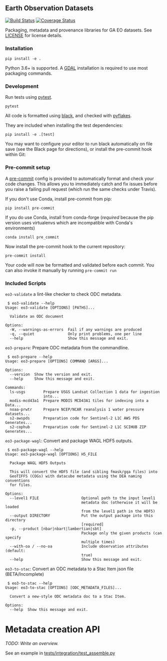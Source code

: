## Earth Observation Datasets

[![Build Status](https://travis-ci.org/GeoscienceAustralia/eo-datasets.svg?branch=develop)](https://travis-ci.org/GeoscienceAustralia/eo-datasets)
[![Coverage Status](https://coveralls.io/repos/GeoscienceAustralia/eo-datasets/badge.svg?branch=develop)](https://coveralls.io/r/GeoscienceAustralia/eo-datasets?branch=develop)

Packaging, metadata and provenance libraries for GA EO datasets. See [LICENSE](LICENSE) for
license details.

### Installation

    pip install -e .

Python 3.6+ is supported. A [GDAL](http://www.gdal.org/) installation is required 
to use most packaging commands.

### Development

Run tests using [pytest](http://pytest.org/).

    pytest

All code is formatted using [black](https://github.com/ambv/black), and checked
with [pyflakes](https://github.com/PyCQA/pyflakes).

They are included when installing the test dependencies:

    pip install -e .[test]

You may want to configure your editor to run black automatically on file save
(see the Black page for directions), or install the pre-commit hook within Git:

### Pre-commit setup

A [pre-commit](https://pre-commit.com/) config is provided to automatically format
and check your code changes. This allows you to immediately catch and fix
issues before you raise a failing pull request (which run the same checks under
Travis).

If you don't use Conda, install pre-commit from pip:

    pip install pre-commit

If you do use Conda, install from conda-forge (*required* because the pip
version uses virtualenvs which are incompatible with Conda's environments)

    conda install pre_commit

Now install the pre-commit hook to the current repository:

    pre-commit install

Your code will now be formatted and validated before each commit. You can also
invoke it manually by running `pre-commit run`

    

### Included Scripts

`eo3-validate` a lint-like checker to check ODC metadata.

     $ eo3-validate --help
    Usage: eo3-validate [OPTIONS] [PATHS]...
    
      Validate an ODC document
    
    Options:
      -W, --warnings-as-errors  Fail if any warnings are produced
      -q, --quiet               Only print problems, one per line
      --help                    Show this message and exit.

`eo3-prepare`: Prepare ODC metadata from the commandline.

     $ eo3-prepare --help
    Usage: eo3-prepare [OPTIONS] COMMAND [ARGS]...
    
    Options:
      --version  Show the version and exit.
      --help     Show this message and exit.
    
    Commands:
      ls-usgs        Prepare USGS Landsat Collection 1 data for ingestion
                     into...
      modis-mcd43a1  Prepare MODIS MCD43A1 tiles for indexing into a Data...
      noaa-prwtr     Prepare NCEP/NCAR reanalysis 1 water pressure datasets...
      s2-awspds      Preparation code for Sentinel-2 L1C AWS PDS Generates...
      s2-cophub      Preparation code for Sentinel-2 L1C SCIHUB ZIP Generates...

`eo3-package-wagl`: Convert and package WAGL HDF5 outputs.

     $ eo3-package-wagl --help
    Usage: eo3-package-wagl [OPTIONS] H5_FILE
    
      Package WAGL HDF5 Outputs
    
      This will convert the HDF5 file (and sibling fmask/gqa files) into
      GeoTIFFS (COGs) with datacube metadata using the DEA naming conventions
      for files.
    
    Options:
      --level1 FILE                   Optional path to the input level1
                                      metadata doc (otherwise it will be loaded
                                      from the level1 path in the HDF5)
      --output DIRECTORY              Put the output package into this directory
                                      [required]
      -p, --product [nbar|nbart|lambertian|sbt]
                                      Package only the given products (can specify
                                      multiple times)
      --with-oa / --no-oa             Include observation attributes (default:
                                      true)
      --help                          Show this message and exit.

`eo3-to-stac`: Convert an ODC metadata to a Stac Item json file (BETA/Incomplete)

     $ eo3-to-stac --help
    Usage: eo3-to-stac [OPTIONS] [ODC_METADATA_FILES]...
    
      Convert a new-style ODC metadata doc to a Stac Item.
    
    Options:
      --help  Show this message and exit.

# Metadata creation API

_TODO: Write an overview._ 

See an example in [tests/integration/test_assemble.py](tests/integration/test_assemble.py)
